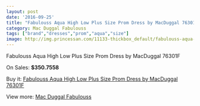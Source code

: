 ```yaml
---
layout: post
date: '2016-09-25'
title: "Fabulouss Aqua High Low Plus Size Prom Dress by MacDuggal 76301F"
category: Mac Duggal Fabulouss
tags: ["brand","dresses","prom","aqua","size"]
image: http://img.princessan.com/11133-thickbox_default/fabulouss-aqua-high-low-plus-size-prom-dress-by-macduggal-76301f.jpg
---
```

Fabulouss Aqua High Low Plus Size Prom Dress by MacDuggal 76301F

On Sales: **$350.7558**
<a href="https://www.princessan.com/en/mac-duggal-fabulouss/5055-fabulouss-aqua-high-low-plus-size-prom-dress-by-macduggal-76301f.html"><amp-img layout="responsive" width="600" height="600" src="//img.princessan.com/11133-thickbox_default/fabulouss-aqua-high-low-plus-size-prom-dress-by-macduggal-76301f.jpg" alt="Fabulouss Aqua High Low Plus Size Prom Dress by MacDuggal 76301F 0" /></a>

Buy it: [Fabulouss Aqua High Low Plus Size Prom Dress by MacDuggal 76301F](https://www.princessan.com/en/mac-duggal-fabulouss/5055-fabulouss-aqua-high-low-plus-size-prom-dress-by-macduggal-76301f.html "Fabulouss Aqua High Low Plus Size Prom Dress by MacDuggal 76301F")

View more: [Mac Duggal Fabulouss](https://www.princessan.com/en/40-mac-duggal-fabulouss "Mac Duggal Fabulouss")